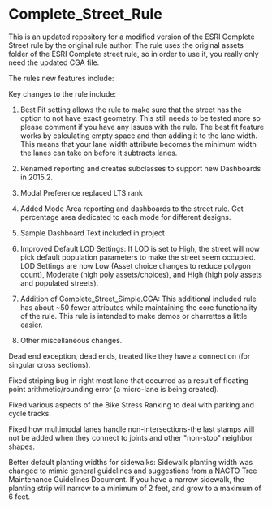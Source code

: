 # Complete_Street_Rule
This is an updated repository for a modified version of the ESRI Complete Street rule by the original rule author. 
The rule uses the original assets folder of the ESRI Complete street rule, so in order to use it, you really only need the updated CGA file. 

The rules new features include: 

Key changes to the rule include:

1. Best Fit setting allows the rule to make sure that the street has the option to not have exact geometry.
This still needs to be tested more so please comment if you have any issues with the rule. The best fit feature works by calculating empty space and then adding it to the lane width. This means that your lane width attribute becomes the minimum width the lanes can take on before it subtracts lanes.

2. Renamed reporting and creates subclasses to support new Dashboards in 2015.2.

3. Modal Preference replaced LTS rank

4. Added Mode Area reporting and dashboards to the street rule. Get percentage area dedicated to each mode for different designs.

5. Sample Dashboard Text included in project

6. Improved Default LOD Settings: If LOD is set to High, the street will now pick default population parameters to make the street seem occupied. LOD Settings are now Low (Asset choice changes to reduce polygon count), Moderate (high poly assets/choices), and High (high poly assets and populated streets).

7. Addition of Complete_Street_Simple.CGA: This additional included rule has about ~50 fewer attributes while maintaining the core functionality of the rule. This rule is intended to make demos or charrettes a little easier.

8. Other miscellaneous changes.

Dead end exception, dead ends, treated like they have a connection (for singular cross sections).

Fixed striping bug in right most lane that occurred as a result of floating point arithmetic/rounding error (a micro-lane is being created).

Fixed various aspects of the Bike Stress Ranking to deal with parking and cycle tracks.

Fixed how multimodal lanes handle non-intersections-the last stamps will not be added when they connect to joints and other "non-stop" neighbor shapes.

Better default planting widths for sidewalks: Sidewalk planting width was changed to mimic general guidelines and suggestions from a NACTO Tree Maintenance Guidelines Document. If you have a narrow sidewalk, the planting strip will narrow to a minimum of 2 feet, and grow to a maximum of 6 feet.